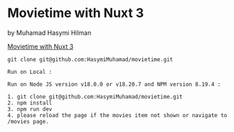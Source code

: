 # Movietime with Nuxt 3

by Muhamad Hasymi Hilman

[Movietime with Nuxt 3](https://movietime-nuxt.netlify.app/)

```
git clone git@github.com:HasymiMuhamad/movietime.git

```

```
Run on Local : 

Run on Node JS version v18.0.0 or v18.20.7 and NPM version 8.19.4 :

1. git clone git@github.com:HasymiMuhamad/movietime.git
2. npm install
3. npm run dev
4. please reload the page if the movies item not shown or navigate to /movies page.

```

